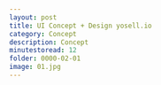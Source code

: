 ```yaml
---
layout: post
title: UI Concept + Design yosell.io
category: Concept
description: Concept
minutestoread: 12
folder: 0000-02-01
image: 01.jpg
---
```

